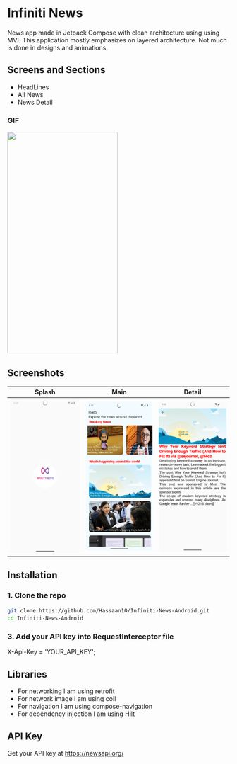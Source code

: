 
# Infiniti News
News app made in Jetpack Compose with clean architecture using using MVI. This application mostly emphasizes on layered architecture. Not much is done in designs and animations.

## Screens and Sections
- HeadLines
- All News
- News Detail

### GIF
<img src="https://github.com/user-attachments/assets/823530bb-d17f-4ed5-831c-6edc4dd7a8a3" width="250" height="500"/>


## Screenshots
|                     Splash                     |                     Main                     |                    Detail                     |
|:----------------------------------------------:|:--------------------------------------------:|:---------------------------------------------:|
|  <img src="screenshots/01.png" width="250" />  | <img src="screenshots/02.png" width="250" /> | <img src="screenshots/03.png" width="250" />  |


## Installation
### 1. Clone the repo
```bash
git clone https://github.com/Hassaan10/Infiniti-News-Android.git
cd Infiniti-News-Android
```

### 3. Add your API key into RequestInterceptor file
X-Api-Key = 'YOUR_API_KEY';



## Libraries
- For networking I am using retrofit
- For network image I am using coil
- For navigation I am using compose-navigation
- For dependency injection I am using Hilt

## API Key
Get your API key at https://newsapi.org/


